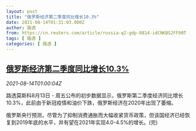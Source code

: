 ```yaml
---
layout: post
title: "俄罗斯经济第二季度同比增长10.3%"
date: 2021-08-14T01:31:03.000Z
author: 路透
from: https://cn.reuters.com/article/russia-q2-gdp-0814-idCNKBS2FF00T
tags: [ 路透 ]
categories: [ 路透 ]
---
```

<!--1628904663000-->
[俄罗斯经济第二季度同比增长10.3%](https://cn.reuters.com/article/russia-q2-gdp-0814-idCNKBS2FF00T)
------

<div>
<div><i>2021-08-14T01:00:04Z</i></div><p>路透莫斯科8月13日 - 周五公布的初步数据显示，俄罗斯第二季度经济同比增长10.3%，此前由于新冠疫情和油价下跌，俄罗斯经济在2020年出现了萎缩。</p><p>俄罗斯央行预测，尽管为了抑制消费通胀而大幅收紧货币政策，但该国经济已经恢复到2019年底的水平，并有望在2021年实现4.0-4.5%的增长。(完)</p>
</div>
